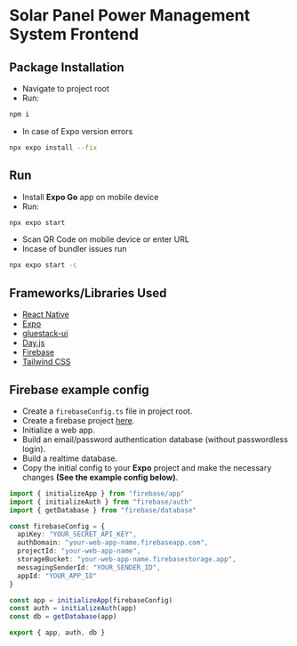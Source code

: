 # Solar Panel Power Management System Frontend

## Package Installation

- Navigate to project root
- Run:

```bash
npm i
```

- In case of Expo version errors

```bash
npx expo install --fix
```

## Run

- Install **Expo Go** app on mobile device
- Run:

```bash
npx expo start
```

- Scan QR Code on mobile device or enter URL
- Incase of bundler issues run

```bash
npx expo start -c
```

## Frameworks/Libraries Used

- [React Native](https://reactnative.dev/)
- [Expo](https://expo.dev/)
- [gluestack-ui](https://gluestack.io/)
- [Day.js](https://day.js.org/)
- [Firebase](https://firebase.google.com/)
- [Tailwind CSS](https://tailwindcss.com/)

## Firebase example config

- Create a `firebaseConfig.ts` file in project root.
- Create a firebase project [here](https://console.firebase.google.com).
- Initialize a web app.
- Build an email/password authentication database (without passwordless login).
- Build a realtime database.
- Copy the initial config to your **Expo** project and make the necessary changes **(See the example config below)**.

```ts
import { initializeApp } from "firebase/app"
import { initializeAuth } from "firebase/auth"
import { getDatabase } from "firebase/database"

const firebaseConfig = {
  apiKey: "YOUR_SECRET_API_KEY",
  authDomain: "your-web-app-name.firebaseapp.com",
  projectId: "your-web-app-name",
  storageBucket: "your-web-app-name.firebasestorage.app",
  messagingSenderId: "YOUR_SENDER_ID",
  appId: "YOUR_APP_ID"
}

const app = initializeApp(firebaseConfig)
const auth = initializeAuth(app)
const db = getDatabase(app)

export { app, auth, db }
```
